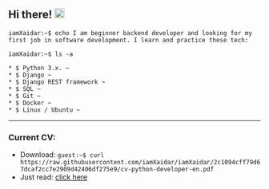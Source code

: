 ## Hi there! <img src="https://github.com/blackcater/blackcater/raw/main/images/Hi.gif" height="20"/>

```iamXaidar:~$ echo I am beginner backend developer and looking for my first job in software development. I learn and practice these tech:```

```iamXaidar:~$ ls -a```
```
* $ Python 3.x. ~
* $ Django ~
* $ Django REST framework ~
* $ SQL ~
* $ Git ~
* $ Docker ~
* $ Linux / Ubuntu ~
```
<hr>

### Current CV:
* Download: ```guest:~$ curl https://raw.githubusercontent.com/iamXaidar/iamXaidar/2c1094cff79d67dcaf2cc7e2909d42406df275e9/cv-python-developer-en.pdf```
* Just read: [click here](https://github.com/iamXaidar/iamXaidar/blob/main/cv-python-developer-en.pdf)
